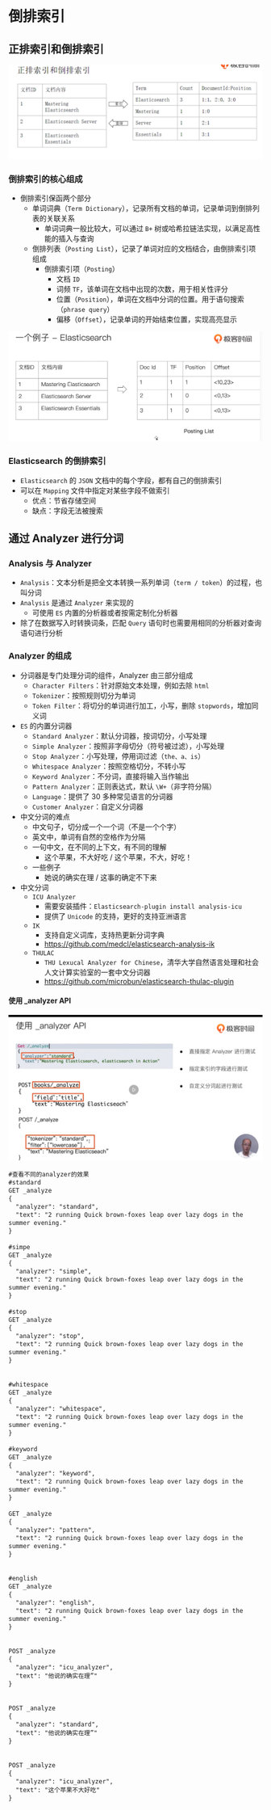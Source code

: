 # 倒排索引

## 正排索引和倒排索引

![ES正排和倒排](./images/ES正排和倒排.jpg)

### 倒排索引的核心组成

- 倒排索引保函两个部分
  - 单词词典（`Term Dictionary`），记录所有文档的单词，记录单词到倒排列表的关联关系
    - 单词词典一般比较大，可以通过 `B+` 树或哈希拉链法实现，以满足高性能的插入与查询
  - 倒排列表（`Posting List`），记录了单词对应的文档结合，由倒排索引项组成
    - 倒排索引项（`Posting`）
      - 文档 `ID`
      - 词频 `TF`，该单词在文档中出现的次数，用于相关性评分
      - 位置（`Position`），单词在文档中分词的位置。用于语句搜索（`phrase query`）
      - 偏移（`Offset`），记录单词的开始结束位置，实现高亮显示

![es倒排存储示例](./images/es倒排存储示例.jpg)

### Elasticsearch 的倒排索引

- `Elasticsearch` 的 `JSON` 文档中的每个字段，都有自己的倒排索引
- 可以在 `Mapping` 文件中指定对某些字段不做索引
  - 优点：节省存储空间
  - 缺点：字段无法被搜索

## 通过 Analyzer 进行分词

### Analysis 与 Analyzer

- `Analysis`：文本分析是把全文本转换一系列单词（`term / token`）的过程，也叫分词
- `Analysis` 是通过 `Analyzer` 来实现的
  - 可使用 `ES` 内置的分析器或者按需定制化分析器
- 除了在数据写入时转换词条，匹配 `Query` 语句时也需要用相同的分析器对查询语句进行分析

### Analyzer 的组成

- 分词器是专门处理分词的组件，Analyzer 由三部分组成
  - `Character Filters`：针对原始文本处理，例如去除 `html`
  - `Tokenizer`：按照规则切分为单词
  - `Token Filter`：将切分的单词进行加工，小写，删除 `stopwords`，增加同义词
- `ES` 的内置分词器
  - `Standard Analyzer`：默认分词器，按词切分，小写处理
  - `Simple Analyzer`：按照非字母切分（符号被过滤），小写处理
  - `Stop Analyzer`：小写处理，停用词过滤（`the、a、is`）
  - `Whitespace Analyzer`：按照空格切分，不转小写
  - `Keyword Analyzer`：不分词，直接将输入当作输出
  - `Pattern Analyzer`：正则表达式，默认 `\W+`（非字符分隔）
  - `Language`：提供了 30 多种常见语言的分词器
  - `Customer Analyzer`：自定义分词器
- 中文分词的难点
  - 中文句子，切分成一个一个词（不是一个个字）
  - 英文中，单词有自然的空格作为分隔
  - 一句中文，在不同的上下文，有不同的理解
    - 这个苹果，不大好吃 / 这个苹果，不大，好吃！
  - 一些例子
    - 她说的确实在理 / 这事的确定不下来
- 中文分词
  - `ICU Analyzer`
    - 需要安装插件：`Elasticsearch-plugin install analysis-icu`
    - 提供了 `Unicode` 的支持，更好的支持亚洲语言
  - `IK`
    - 支持自定义词库，支持热更新分词字典
    - https://github.com/medcl/elasticsearch-analysis-ik
  - `THULAC`
    - `THU Lexucal Analyzer for Chinese`，清华大学自然语言处理和社会人文计算实验室的一套中文分词器
    - https://github.com/microbun/elasticsearch-thulac-plugin

#### 使用 _analyzer API

![使用analyzerAPI](./images/使用analyzerAPI.jpg)

```es
#查看不同的analyzer的效果
#standard
GET _analyze
{
  "analyzer": "standard",
  "text": "2 running Quick brown-foxes leap over lazy dogs in the summer evening."
}

#simpe
GET _analyze
{
  "analyzer": "simple",
  "text": "2 running Quick brown-foxes leap over lazy dogs in the summer evening."
}

#stop
GET _analyze
{
  "analyzer": "stop",
  "text": "2 running Quick brown-foxes leap over lazy dogs in the summer evening."
}


#whitespace
GET _analyze
{
  "analyzer": "whitespace",
  "text": "2 running Quick brown-foxes leap over lazy dogs in the summer evening."
}

#keyword
GET _analyze
{
  "analyzer": "keyword",
  "text": "2 running Quick brown-foxes leap over lazy dogs in the summer evening."
}

GET _analyze
{
  "analyzer": "pattern",
  "text": "2 running Quick brown-foxes leap over lazy dogs in the summer evening."
}


#english
GET _analyze
{
  "analyzer": "english",
  "text": "2 running Quick brown-foxes leap over lazy dogs in the summer evening."
}


POST _analyze
{
  "analyzer": "icu_analyzer",
  "text": "他说的确实在理”"
}


POST _analyze
{
  "analyzer": "standard",
  "text": "他说的确实在理”"
}


POST _analyze
{
  "analyzer": "icu_analyzer",
  "text": "这个苹果不大好吃"
}

```
